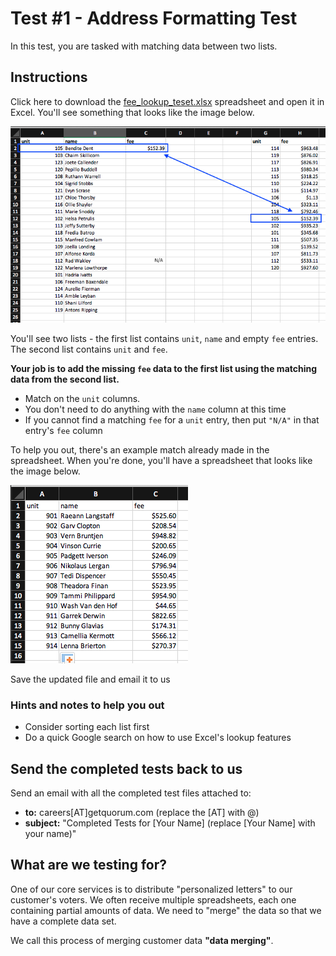 # Test #1 - Address Formatting Test

In this test, you are tasked with matching data between two lists.

## Instructions

Click here to download the [fee_lookup_teset.xlsx](fee_lookup_test.xlsx?raw=true) spreadsheet and open it in Excel. You'll see something that looks like the image below.

![](test.png)

You'll see two lists - the first list contains `unit`, `name` and empty `fee` entries. The second list contains `unit` and `fee`.

**Your job is to add the missing `fee` data to the first list using the matching data from the second list.**

- Match on the `unit` columns.
- You don't need to do anything with the `name` column at this time
- If you cannot find a matching `fee` for a `unit` entry, then put `"N/A"` in that entry's `fee` column

To help you out, there's an example match already made in the spreadsheet. When you're done, you'll have a spreadsheet that looks like the image below.

![](results.png)

Save the updated file and email it to us

### Hints and notes to help you out

- Consider sorting each list first
- Do a quick Google search on how to use Excel's lookup features

## Send the completed tests back to us

Send an email with all the completed test files attached to:

- **to:** careers[AT]getquorum.com (replace the [AT] with @)
- **subject:** "Completed Tests for [Your Name] (replace [Your Name] with your name)"

## What are we testing for?

One of our core services is to distribute "personalized letters" to our customer's voters. We often receive multiple spreadsheets, each one containing partial amounts of data. We need to "merge" the data so that we have a complete data set.

We call this process of merging customer data **"data merging"**.

